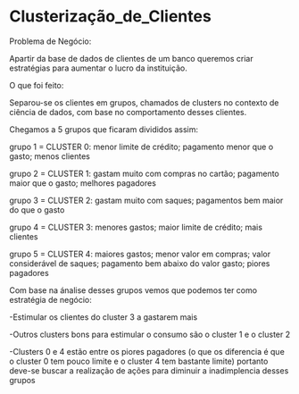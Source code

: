 # Clusterização_de_Clientes

Problema de Negócio:

Apartir da base de dados de clientes de um banco queremos criar estratégias para aumentar o lucro da instituição.


O que foi feito:

Separou-se os clientes em grupos, chamados de clusters no contexto de ciência de dados, com base no comportamento desses clientes.


Chegamos a 5 grupos que ficaram divididos assim:

grupo 1 = CLUSTER 0: menor limite de crédito; pagamento menor que o gasto; menos clientes

grupo 2 = CLUSTER 1: gastam muito com compras no cartão; pagamento maior que o gasto; melhores pagadores

grupo 3 = CLUSTER 2: gastam muito com saques; pagamentos bem maior do que o gasto

grupo 4 = CLUSTER 3: menores gastos; maior limite de crédito; mais clientes

grupo 5 = CLUSTER 4: maiores gastos; menor valor em compras; valor considerável de saques; pagamento bem abaixo do valor gasto; piores pagadores


Com base na ánalise desses grupos vemos que podemos ter como estratégia de negócio:

-Estimular os clientes do cluster 3 a gastarem mais

-Outros clusters bons para estimular o consumo são o cluster 1 e o cluster 2

-Clusters 0 e 4 estão entre os piores pagadores (o que os diferencia é que o cluster 0 tem pouco limite e o cluster 4 tem bastante limite) portanto deve-se buscar a realização de ações para diminuir a inadimplencia desses grupos 

